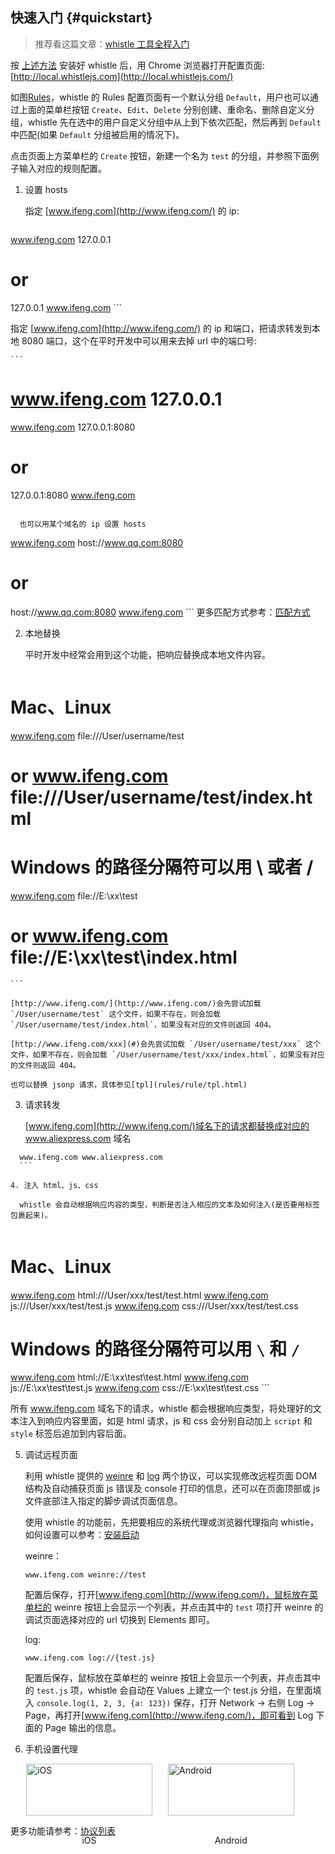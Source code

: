 ## 快速入门 {#quickstart}

> 推荐看这篇文章：[whistle 工具全程入门](http://imweb.io/topic/596480af33d7f9a94951744c)

按 [上述方法](install.html) 安装好 whistle 后，用 Chrome 浏览器打开配置页面: [http://local.whistlejs.com](http://local.whistlejs.com/)

如图[Rules](webui/rules.html)，whistle 的 Rules 配置页面有一个默认分组 `Default`，用户也可以通过上面的菜单栏按钮 `Create`、`Edit`、`Delete` 分别创建、重命名、删除自定义分组，whistle 先在选中的用户自定义分组中从上到下依次匹配，然后再到 `Default` 中匹配(如果 `Default` 分组被启用的情况下)。

点击页面上方菜单栏的 `Create` 按钮，新建一个名为 `test` 的分组，并参照下面例子输入对应的规则配置。

1. 设置 hosts

	指定 [www.ifeng.com](http://www.ifeng.com/) 的 ip:
	```
  www.ifeng.com 127.0.0.1
  # or
  127.0.0.1 www.ifeng.com
	```
	
  指定 [www.ifeng.com](http://www.ifeng.com/) 的 ip 和端口，把请求转发到本地 8080 端口，这个在平时开发中可以用来去掉 url 中的端口号:

	```
  # www.ifeng.com 127.0.0.1
  www.ifeng.com 127.0.0.1:8080
  # or
  127.0.0.1:8080 www.ifeng.com
  ```

	也可以用某个域名的 ip 设置 hosts

  ```
  www.ifeng.com host://www.qq.com:8080
  # or
  host://www.qq.com:8080 www.ifeng.com
	```	
 更多匹配方式参考：[匹配方式](pattern.html)

2. 本地替换
	
	平时开发中经常会用到这个功能，把响应替换成本地文件内容。

	```
  # Mac、Linux
  www.ifeng.com file:///User/username/test
  # or www.ifeng.com file:///User/username/test/index.html

  # Windows 的路径分隔符可以用 \ 或者 /
  www.ifeng.com file://E:\xx\test
  # or www.ifeng.com file://E:\xx\test\index.html
	```	

	[http://www.ifeng.com/](http://www.ifeng.com/)会先尝试加载 `/User/username/test` 这个文件，如果不存在，则会加载 `/User/username/test/index.html`，如果没有对应的文件则返回 404。
	
	[http://www.ifeng.com/xxx](#)会先尝试加载 `/User/username/test/xxx` 这个文件，如果不存在，则会加载 `/User/username/test/xxx/index.html`，如果没有对应的文件则返回 404。
	
	也可以替换 jsonp 请求，具体参见[tpl](rules/rule/tpl.html)

3. 请求转发	
	
	[www.ifeng.com](http://www.ifeng.com/)域名下的请求都替换成对应的 www.aliexpress.com 域名

  ```
	www.ifeng.com www.aliexpress.com
	```	
	
4. 注入 html、js、css
	
	whistle 会自动根据响应内容的类型，判断是否注入相应的文本及如何注入(是否要用标签包裹起来)。
	
  ```
  # Mac、Linux
  www.ifeng.com html:///User/xxx/test/test.html
  www.ifeng.com js:///User/xxx/test/test.js
  www.ifeng.com css:///User/xxx/test/test.css

  # Windows 的路径分隔符可以用 `\` 和 `/`
  www.ifeng.com html://E:\xx\test\test.html
  www.ifeng.com js://E:\xx\test\test.js
  www.ifeng.com css://E:\xx\test\test.css
	```

  所有 www.ifeng.com 域名下的请求，whistle 都会根据响应类型，将处理好的文本注入到响应内容里面，如是 html 请求，js 和 css 会分别自动加上 `script` 和 `style` 标签后追加到内容后面。

5. 调试远程页面

	利用 whistle 提供的 [weinre](rules/weinre.html) 和 [log](rules/log.html) 两个协议，可以实现修改远程页面 DOM 结构及自动捕获页面 js 错误及 console 打印的信息，还可以在页面顶部或 js 文件底部注入指定的脚步调试页面信息。
	
	使用 whistle 的功能前，先把要相应的系统代理或浏览器代理指向 whistle，如何设置可以参考：[安装启动](install.html)
	
	weinre：

	```
	www.ifeng.com weinre://test
	```	
  
	配置后保存，打开[www.ifeng.com](http://www.ifeng.com/)，鼠标放在菜单栏的 weinre 按钮上会显示一个列表，并点击其中的 `test` 项打开 weinre 的调试页面选择对应的 url 切换到 Elements 即可。
	
	log:

	```
	www.ifeng.com log://{test.js}
	```	

	配置后保存，鼠标放在菜单栏的 weinre 按钮上会显示一个列表，并点击其中的 `test.js` 项，whistle 会自动在 Values 上建立一个 test.js 分组，在里面填入 `console.log(1, 2, 3, {a: 123})` 保存，打开 Network -> 右侧 Log -> Page，再打开[www.ifeng.com](http://www.ifeng.com/)，即可看到 Log 下面的 Page 输出的信息。

6. 手机设置代理

<div style="display:-webkit-box;display:flex;">
  <div style="display:inline-block;width:40%;margin-left:5%;">
    <img src="https://avwo.github.io/whistle/img/iOS_proxy_settings.png" alt="iOS" style="display:block;width:100%;">
    <br>
    <p style="text-align:center">iOS</p>
  </div>
  <div style="display:inline-block;width:40%;margin-left:5%;">
    <img src="https://avwo.github.io/whistle/img/Android_proxy.png" alt="Android" style="display:block;width:100%;">
    <br>
    <p style="text-align:center">Android</p>
  </div>
</div>


更多功能请参考：[协议列表](rules/index.html)
